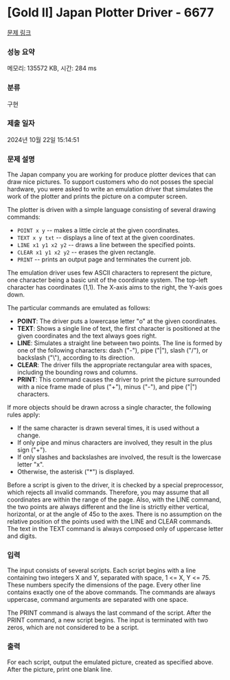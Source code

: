 # [Gold II] Japan Plotter Driver - 6677 

[문제 링크](https://www.acmicpc.net/problem/6677) 

### 성능 요약

메모리: 135572 KB, 시간: 284 ms

### 분류

구현

### 제출 일자

2024년 10월 22일 15:14:51

### 문제 설명

<p>The Japan company you are working for produce plotter devices that can draw nice pictures. To support customers who do not posses the special hardware, you were asked to write an emulation driver that simulates the work of the plotter and prints the picture on a computer screen.</p>

<p>The plotter is driven with a simple language consisting of several drawing commands:</p>

<ul>
	<li><code>POINT x y</code> -- makes a little circle at the given coordinates.</li>
	<li><code>TEXT x y txt</code> -- displays a line of text at the given coordinates.</li>
	<li><code>LINE x1 y1 x2 y2</code> -- draws a line between the specified points.</li>
	<li><code>CLEAR x1 y1 x2 y2</code> -- erases the given rectangle.</li>
	<li><code>PRINT</code> -- prints an output page and terminates the current job.</li>
</ul>

<p>The emulation driver uses few ASCII characters to represent the picture, one character being a basic unit of the coordinate system. The top-left character has coordinates (1,1). The X-axis aims to the right, the Y-axis goes down.</p>

<p>The particular commands are emulated as follows:</p>

<ul>
	<li><strong>POINT</strong>: The driver puts a lowercase letter "o" at the given coordinates.</li>
	<li><strong>TEXT</strong>: Shows a single line of text, the first character is positioned at the given coordinates and the text always goes right.</li>
	<li><strong>LINE</strong>: Simulates a straight line between two points. The line is formed by one of the following characters: dash ("-"), pipe ("|"), slash ("/"), or backslash ("\"), according to its direction.</li>
	<li><strong>CLEAR</strong>: The driver fills the appropriate rectangular area with spaces, including the bounding rows and columns.</li>
	<li><strong>PRINT</strong>: This command causes the driver to print the picture surrounded with a nice frame made of plus ("+"), minus ("-"), and pipe ("|") characters.</li>
</ul>

<p>If more objects should be drawn across a single character, the following rules apply:</p>

<ul>
	<li>If the same character is drawn several times, it is used without a change.</li>
	<li>If only pipe and minus characters are involved, they result in the plus sign ("+").</li>
	<li>If only slashes and backslashes are involved, the result is the lowercase letter "x".</li>
	<li>Otherwise, the asterisk ("*") is displayed.</li>
</ul>

<p>Before a script is given to the driver, it is checked by a special preprocessor, which rejects all invalid commands. Therefore, you may assume that all coordinates are within the range of the page. Also, with the LINE command, the two points are always different and the line is strictly either vertical, horizontal, or at the angle of 45o to the axes. There is no assumption on the relative position of the points used with the LINE and CLEAR commands. The text in the TEXT command is always composed only of uppercase letter and digits.</p>

### 입력 

 <p>The input consists of several scripts. Each script begins with a line containing two integers X and Y, separated with space, 1 <= X, Y <= 75. These numbers specify the dimensions of the page. Every other line contains exactly one of the above commands. The commands are always uppercase, command arguments are separated with one space.</p>

<p>The PRINT command is always the last command of the script. After the PRINT command, a new script begins. The input is terminated with two zeros, which are not considered to be a script.</p>

### 출력 

 <p>For each script, output the emulated picture, created as specified above. After the picture, print one blank line.</p>

<p> </p>

